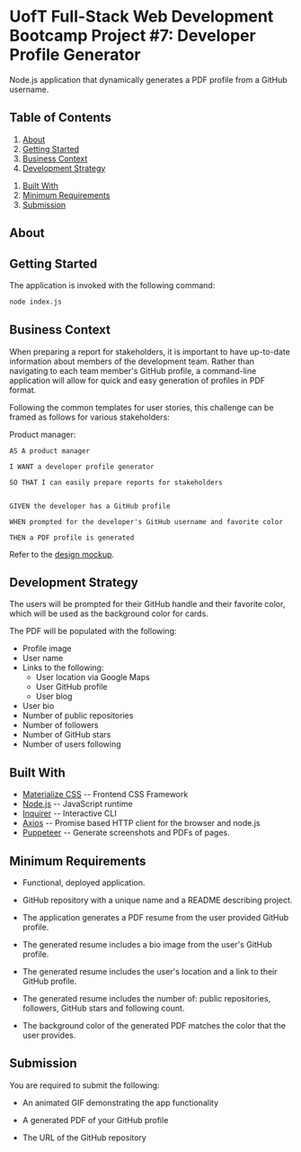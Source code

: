 # UofT Full-Stack Web Development Bootcamp Project #7: Developer Profile Generator

Node.js application that dynamically generates a PDF profile from a GitHub username.

## Table of Contents

1. [About](#about)
1. [Getting Started](#getting-started) 
1. [Business Context](#business-context)
1. [Development Strategy](#development-strategy)
<!-- 1. [Dependencies](#dependencies) -->
1. [Built With](#built-with)
1. [Minimum Requirements](#minimum-requirements)
1. [Submission](#submission)
<!-- 1. [Directions For Future Deveopment](#directions-for-future-development)
1. [University of Toronto Full-Stack Web Developer Bootcamp Project #1 Details](#)
  1. [Application Requirements](#application-requirements)
  1. [Presentation Requirements](#presentation-requirements) -->

## About

## Getting Started

The application is invoked with the following command:

```sh
node index.js
```

## Business Context

When preparing a report for stakeholders, it is important to have up-to-date information about members of the development team. Rather than navigating to each team member's GitHub profile, a command-line application will allow for quick and easy generation of profiles in PDF format.

Following the common templates for user stories, this challenge can be framed as follows for various stakeholders:

Product manager:

```
AS A product manager

I WANT a developer profile generator

SO THAT I can easily prepare reports for stakeholders


GIVEN the developer has a GitHub profile

WHEN prompted for the developer's GitHub username and favorite color

THEN a PDF profile is generated
```

Refer to the [design mockup](./assets/09-NodeJS-homework-demo.pdf).

## Development Strategy

The users will be prompted for their GitHub handle and their favorite color, which will be used as the background color for cards.

The PDF will be populated with the following:

* Profile image
* User name
* Links to the following:
  * User location via Google Maps
  * User GitHub profile
  * User blog
* User bio
* Number of public repositories
* Number of followers
* Number of GitHub stars
* Number of users following

## Built With
* [Materialize CSS](https://materializecss.com/) -- Frontend CSS Framework
* [Node.js](https://nodejs.org/en/docs/) -- JavaScript runtime
* [Inquirer](https://www.npmjs.com/package/inquirer) -- Interactive CLI
* [Axios](https://www.npmjs.com/package/axios) -- Promise based HTTP client for the browser and node.js
* [Puppeteer](https://www.npmjs.com/package/puppeteer) -- Generate screenshots and PDFs of pages.

## Minimum Requirements

* Functional, deployed application.

* GitHub repository with a unique name and a README describing project.

* The application generates a PDF resume from the user provided GitHub profile.

* The generated resume includes a bio image from the user's GitHub profile.

* The generated resume includes the user's location and a link to their GitHub profile.

* The generated resume includes the number of: public repositories, followers, GitHub stars and following count.

* The background color of the generated PDF matches the color that the user provides.

## Submission

You are required to submit the following:

* An animated GIF demonstrating the app functionality

* A generated PDF of your GitHub profile

* The URL of the GitHub repository





